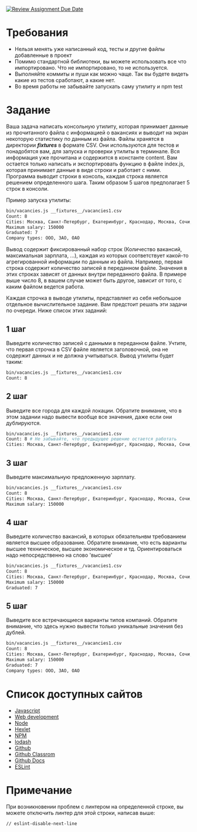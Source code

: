 [![Review Assignment Due Date](https://classroom.github.com/assets/deadline-readme-button-24ddc0f5d75046c5622901739e7c5dd533143b0c8e959d652212380cedb1ea36.svg)](https://classroom.github.com/a/usGsm7E3)
# Требования

* Нельзя менять уже написанный код, тесты и другие файлы добавленные в проект
* Помимо стандартной библиотеки, вы можете использовать все что импортировано. Что не импортировано, то не используется.
* Выполняйте коммиты и пуши как можно чаще. Так вы будете видеть какие из тестов сработают, а какие нет.
* Во время работы не забывайте запускать саму утилиту и npm test

# Задание

Ваша задача написать консольную утилиту, которая принимает данные из прочитанного файла с информацией о вакансиях и выводит на экран некоторую статистику по данным из файла. Файлы хранятся в директории *__fixtures__* в формате CSV. Они используются для тестов и понадобятся вам, для запуска и проверки утилиты в терминале. Вся информация уже прочитана и содержится в константе content. Вам остается только написать и экспортировать функцию в файле index.js, которая принимает данные в виде строки и работает с ними. Программа выводит строки в консоль, каждая строка является решением определенного шага. Таким образом 5 шагов предполагает 5 строк в консоли.

Пример запуска утилиты:

```bash
bin/vacancies.js __fixtures__/vacancies1.csv
Count: 8
Cities: Москва, Санкт-Петербург, Екатеринбург, Краснодар, Москва, Сочи, Казань, Новосибирск
Maximum salary: 150000
Graduated: 7
Company types: ООО, ЗАО, ОАО
```

Вывод содержит фиксированный набор строк (Количество вакансий, максимальная зарплата, ...), каждая из которых соответствует какой-то агрегированной информации по данным из файла. Например, первая строка содержит количество записей в переданном файле. Значения в этих строках зависят от данных внутри переданного файла. В примере выше число 8, в вашем случае может быть другое, зависит от того, с каким файлом ведется работа.

Каждая строчка в выводе утилиты, представляет из себя небольшое отдельное вычислительное задание. Вам предстоит решать эти задачи по очереди. Ниже список этих заданий:

## 1 шаг

Выведите количество записей с данными в переданном файле. Учтите, что первая строчка в CSV файле является заголовочной, она не содержит данных и не должна учитываться. Вывод утилиты будет таким:

```bash
bin/vacancies.js __fixtures__/vacancies1.csv
Count: 8
```

## 2 шаг

Выведите все города для каждой локации. Обратите внимание, что в этом задании надо вывести вообще все значения, даже если они дублируются.

```bash
bin/vacancies.js __fixtures__/vacancies1.csv
Count: 8 # Не забывайте, что предыдущее решение остается работать
Cities: Москва, Санкт-Петербург, Екатеринбург, Краснодар, Москва, Сочи, Казань, Новосибирск
```

## 3 шаг

Выведите максимальную предложенную зарплату.

```bash
bin/vacancies.js __fixtures__/vacancies1.csv
Count: 8
Cities: Москва, Санкт-Петербург, Екатеринбург, Краснодар, Москва, Сочи, Казань, Новосибирск
Maximum salary: 150000
```

## 4 шаг

Выведите количество вакансий, в которых обязательнвм требованием является высшее образование. Обратите внимание, что есть варианты высшее техническое, высшее экономическое и тд. Ориентироваться надо непосредственно на слово 'высшее'

```bash
bin/vacancies.js __fixtures__/vacancies1.csv
Count: 8
Cities: Москва, Санкт-Петербург, Екатеринбург, Краснодар, Москва, Сочи, Казань, Новосибирск
Maximum salary: 150000
Graduated: 7
```

## 5 шаг

Выведите все встречающиеся варианты типов компаний. Обратите внимание, что здесь нужно вывести только уникальные значения без дублей.

```bash
bin/vacancies.js __fixtures__/vacancies1.csv
Count: 8
Cities: Москва, Санкт-Петербург, Екатеринбург, Краснодар, Москва, Сочи, Казань, Новосибирск
Maximum salary: 150000
Graduated: 7
Company types: ООО, ЗАО, ОАО
```

# Список доступных сайтов

- [Javascript](https://developer.mozilla.org/ru/docs/Learn/JavaScript)
- [Web development](https://developer.mozilla.org/en-US/docs/Learn)
- [Node](https://nodejs.org/ru/docs)
- [Hexlet](https://hexlet.io)
- [NPM](https://docs.npmjs.com/)
- [lodash](https://lodash.com/docs)
- [Github](https://github.com/)
- [Github Classrom](https://classroom.github.com/)
- [Github Docs](https://docs.github.com/ru)
- [ESLint](https://eslint.org/docs/latest/)

# Примечание

При возникновении проблем с линтером на определенной строке, вы можете отключить линтер для этой строки, написав выше:
```bash
// eslint-disable-next-line
```
